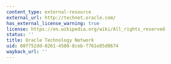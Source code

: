 ```yaml
---
content_type: external-resource
external_url: http://technet.oracle.com/
has_external_license_warning: true
license: https://en.wikipedia.org/wiki/All_rights_reserved
status: ''
title: Oracle Technology Network
uid: 08f752dd-0261-4500-8ceb-f761e85d0674
wayback_url: ''
---
```

